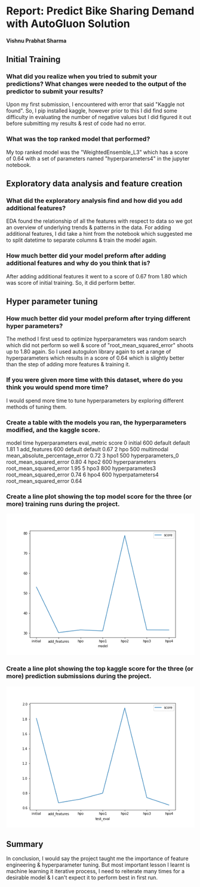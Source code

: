 # Report: Predict Bike Sharing Demand with AutoGluon Solution
#### Vishnu Prabhat Sharma

## Initial Training
### What did you realize when you tried to submit your predictions? What changes were needed to the output of the predictor to submit your results?
Upon my first submission, I encountered with error that said "Kaggle not found". So, I pip installed kaggle, however prior to this I did find some difficulty in evaluating the number of negative values but I did figured it out before submitting my results & rest of code had no error.

### What was the top ranked model that performed?
My top ranked model was the "WeightedEnsemble_L3" which has a score of 0.64 with a set of parameters named "hyperparameters4" in the jupyter notebook.

## Exploratory data analysis and feature creation
### What did the exploratory analysis find and how did you add additional features?
EDA found the relationship of all the features with respect to data so we got an overview of underlying trends & patterns in the data.
For adding additional features, I did take a hint from the notebook which suggested me to split datetime to separate columns & train the model again.

### How much better did your model preform after adding additional features and why do you think that is?
After adding additional features it went to a score of 0.67 from 1.80 which was score of initial training. So, it did perform better.

## Hyper parameter tuning
### How much better did your model preform after trying different hyper parameters?
The method I first uesd to optimize hyperparameters was random search which did not perform so well & score of "root_mean_squared_error" shoots up to 1.80 again.
So I used autogulon library again to set a range of hyperparameters which results in a score of 0.64 which is slightly better than the step of adding more features & training it.

### If you were given more time with this dataset, where do you think you would spend more time?
I would spend more time to tune hyperparameters by exploring different methods of tuning them. 

### Create a table with the models you ran, the hyperparameters modified, and the kaggle score.
model	time	hyperparameters	eval_metric	score
0	initial	600	default	default	1.81
1	add_features	600	default	default	0.67
2	hpo	  500	multimodal	mean_absolute_percentage_error	0.72
3	hpo1	500	hyperparameters_0	root_mean_squared_error	0.80
4	hpo2	600	hyperparameters	root_mean_squared_error	1.95
5	hpo3	800	hyperparametes3	root_mean_squared_error	0.74
6	hpo4	600	hyperpatameters4	root_mean_squared_error	0.64

### Create a line plot showing the top model score for the three (or more) training runs during the project.
![model_train_score.png](img/model_train_score.png)

### Create a line plot showing the top kaggle score for the three (or more) prediction submissions during the project.
![model_test_score.png](img/model_test_score.png)

## Summary
In conclusion, I would say the project taught me the importance of feature engineering & hyperparameter tuning. But most important lesson I learnt is machine learning it iterative process, I need to reiterate many times for a desirable model & I can't expect it to perform best in first run.
